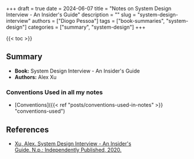 +++
draft = true
date = 2024-06-07
title = "Notes on System Design Interview - An Insider's Guide"
description = ""
slug = "system-design-interview"
authors = ["Diogo Pessoa"]
tags = ["book-summaries", "system-design"]
categories = ["summary", "system-design"]
+++

{{< toc >}}

## Summary

- **Book:** System Design Interview - An Insider's Guide
- **Authors:** Alex Xu

### Conventions Used in all my notes

- [Conventions]({{< ref "posts/conventions-used-in-notes" >}} "conventions-used")

## References

- [Xu, Alex. System Design Interview - An Insider's Guide. N.p.: Independently Published, 2020.](https://books.google.ie/books?id=b_mUzQEACAAJ&dq=979-8664653403+isbn&hl=en&newbks=1&newbks_redir=1&sa=X&ved=2ahUKEwiE0I23uMmGAxXkUUEAHdfgBL0Q6AF6BAgIEAI)

